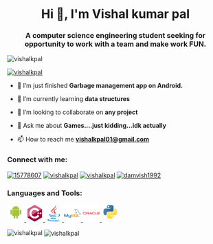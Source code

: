 <h1 align="center">Hi 👋, I'm Vishal kumar pal</h1>
<h3 align="center">A computer science engineering student seeking for opportunity to work with a team and make work FUN.</h3>

<p align="left"> <img src="https://komarev.com/ghpvc/?username=vishalkpal&label=Profile%20views&color=0e75b6&style=flat" alt="vishalkpal" /> </p>

<p align="left"> <a href="https://github.com/ryo-ma/github-profile-trophy"><img src="https://github-profile-trophy.vercel.app/?username=vishalkpal" alt="vishalkpal" /></a> </p>

- 🔭 I’m just finished **Garbage management app on Android.**

- 🌱 I’m currently learning **data structures**

- 👯 I’m looking to collaborate on **any project**

- 💬 Ask me about **Games....just kidding...idk actually**

- 📫 How to reach me **vishalkpal01@gmail.com**

<h3 align="left">Connect with me:</h3>
<p align="left">
<a href="https://stackoverflow.com/users/15778607" target="blank"><img align="center" src="https://raw.githubusercontent.com/rahuldkjain/github-profile-readme-generator/neutral-icons/src/images/icons/Social/stack-overflow.svg" alt="15778607" height="30" width="40" /></a>
<a href="https://www.codechef.com/users/vishalkpal" target="blank"><img align="center" src="https://cdn.jsdelivr.net/npm/simple-icons@3.1.0/icons/codechef.svg" alt="vishalkpal" height="30" width="40" /></a>
<a href="https://www.leetcode.com/vishalkpal" target="blank"><img align="center" src="https://raw.githubusercontent.com/rahuldkjain/github-profile-readme-generator/neutral-icons/src/images/icons/Social/leet-code.svg" alt="vishalkpal" height="30" width="40" /></a>
<a href="https://auth.geeksforgeeks.org/user/damvish1992" target="blank"><img align="center" src="https://raw.githubusercontent.com/rahuldkjain/github-profile-readme-generator/neutral-icons/src/images/icons/Social/geeks-for-geeks.svg" alt="damvish1992" height="30" width="40" /></a>
</p>

<h3 align="left">Languages and Tools:</h3>
<p align="left"> <a href="https://developer.android.com" target="_blank"> <img src="https://raw.githubusercontent.com/devicons/devicon/master/icons/android/android-original-wordmark.svg" alt="android" width="40" height="40"/> </a> <a href="https://www.w3schools.com/cpp/" target="_blank"> <img src="https://raw.githubusercontent.com/devicons/devicon/master/icons/cplusplus/cplusplus-original.svg" alt="cplusplus" width="40" height="40"/> </a> <a href="https://www.java.com" target="_blank"> <img src="https://raw.githubusercontent.com/devicons/devicon/master/icons/java/java-original.svg" alt="java" width="40" height="40"/> </a> <a href="https://www.mysql.com/" target="_blank"> <img src="https://raw.githubusercontent.com/devicons/devicon/master/icons/mysql/mysql-original-wordmark.svg" alt="mysql" width="40" height="40"/> </a> <a href="https://www.oracle.com/" target="_blank"> <img src="https://raw.githubusercontent.com/devicons/devicon/master/icons/oracle/oracle-original.svg" alt="oracle" width="40" height="40"/> </a> <a href="https://www.python.org" target="_blank"> <img src="https://raw.githubusercontent.com/devicons/devicon/master/icons/python/python-original.svg" alt="python" width="40" height="40"/> </a> </p>

<p><img align="left" src="https://github-readme-stats.vercel.app/api/top-langs?username=vishalkpal&show_icons=true&locale=en&layout=compact" alt="vishalkpal" /></p>

<p>&nbsp;<img align="center" src="https://github-readme-stats.vercel.app/api?username=vishalkpal&show_icons=true&locale=en" alt="vishalkpal" /></p>

